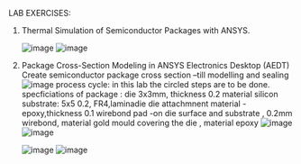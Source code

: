 LAB EXERCISES:


 1. Thermal Simulation of Semiconductor Packages with ANSYS.

    ![image](https://github.com/user-attachments/assets/d15fbd27-67b2-4f3d-b549-28c2480c510a)
    ![image](https://github.com/user-attachments/assets/1311bdb5-5c19-4383-8333-e3fac481018a)


 2. Package Cross-Section Modeling in ANSYS Electronics Desktop (AEDT)
    Create semiconductor package cross section –till modelling and sealing
![image](https://github.com/user-attachments/assets/e97e09f0-6244-48b3-a1a2-e8c63ef8fe43)
process cycle: in this lab the circled  steps are to be done.
specficiations of package : die  3x3mm, thickness 0.2 material silicon
                       substrate: 5x5 0.2, FR4,laminadie
                       die attachmnent material -epoxy,thickness 0.1
                       wirebond pad -on die surface and substrate , 0.2mm
                       wirebond, material gold
                       mould covering the die , material epoxy
    ![image](https://github.com/user-attachments/assets/7c97fafc-3e2a-4cf9-a7d2-18573c1379c9)
    ![image](https://github.com/user-attachments/assets/407b72fe-5fd7-4eb8-9f9f-27ee47e959cc)

    ![image](https://github.com/user-attachments/assets/fa490dc9-6229-4274-913b-29a07fa2e46e)
    ![image](https://github.com/user-attachments/assets/fba36c24-64e1-4448-aeb3-5c414755bc18)



    
                        


